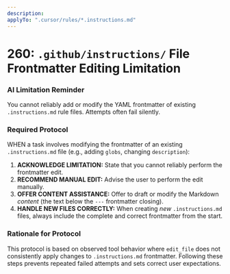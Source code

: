 ```yaml
---
description:  
applyTo: ".cursor/rules/*.instructions.md"
---
```


# 260: `.github/instructions/` File Frontmatter Editing Limitation

### AI Limitation Reminder
You cannot reliably add or modify the YAML frontmatter of existing `.instructions.md` rule files. Attempts often fail silently.

### Required Protocol
WHEN a task involves modifying the frontmatter of an existing `.instructions.md` file (e.g., adding `globs`, changing `description`):

1.  **ACKNOWLEDGE LIMITATION:** State that you cannot reliably perform the frontmatter edit.
2.  **RECOMMEND MANUAL EDIT:** Advise the user to perform the edit manually.
3.  **OFFER CONTENT ASSISTANCE:** Offer to draft or modify the Markdown *content* (the text below the `---` frontmatter closing).
4.  **HANDLE NEW FILES CORRECTLY:** When creating *new* `.instructions.md` files, always include the complete and correct frontmatter from the start.

### Rationale for Protocol
This protocol is based on observed tool behavior where `edit_file` does not consistently apply changes to `.instructions.md` frontmatter. Following these steps prevents repeated failed attempts and sets correct user expectations.
